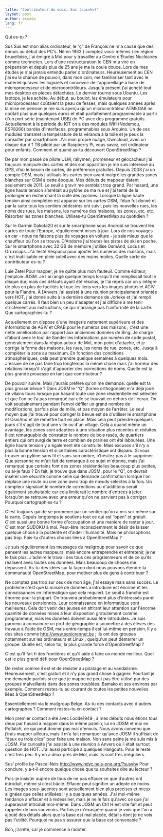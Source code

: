 ```yaml
---
title: "Contributeur du mois: Sus (susvhv)"
layout: post
author: escada
lang: fr
---
```


Qui es-tu ?

Sus Sus est mon alias ordinateur, le “ç” de François ne m'a causé que des ennuis au début des PC's. Né en 1933 ( comptez vous-mêmes ) en région bruxelloise, j'ai émigré à Mol pour y travailler au Centre d’Études Nucléaires comme technicien. Lors d'une restructuration le CEN m'a viré en prépension et depuis plus de 25 ans je me la coule douce. Lors de mes études je n'ai jamais entendu parler d'ordinateurs. Heureusement au CEN j'ai eu la chance de pouvoir, dans mon coin, me familiariser tant avec le matériel qu'avec les logiciels et concevoir de l'appareillage à base de microprocesseur et de microcontrôleurs. Jusqu'à présent j'ai acheté tout mes desktop en pièces détachées. Le dernier tourne sous Ubuntu. Les laptops, je les achète. Au début, au boulot, les émulateurs pour microprocesseur coûtaient la peau de fesses, mais quelques années après la mise en pension je me suis aperçu qu'un microcontrôleur ATMEGA8 ne coûtait plus que quelques euros et était parfaitement programmable à partir d'un port série (maintenant USB) de PC avec des programme gratuits. Actuellement à la période du IOT on a des modules Wifi (Nodemcu, ESP8266) bardés d'interfaces, programmables sous Arduino. Un de ces modules transmet la température de la véranda à la toile et je peux la consulter par smartphone. J'ai mon propre nuage, Owncloud, avec un disque dur d'1 TB piloté par un Raspberry Pi, vous savez, cet ordinateur pour enfants.
Comment et quand as-tu découvert OpenStreetMap ?

De par mon passé de pilote ULM, rallymen, promeneur et géocacheur j'ai toujours manipulé des cartes et dès son apparition je me suis intéressé au GPS, d’où le besoin de cartes, de préférence gratuites. Depuis 2008 j'ai un compte OSM, mais j'utilisais les cartes bien avant malgré les grandes zones blanches sur OSM à cette époque. Mes débuts de mappeur datent seulement de 2011. Le seuil à gravir me semblait trop grand. Par hasard, une ligne haute tension s’arrêtait au pylône de ma rue et j'ai tenté de la prolonger en recherchant la suite des pylônes. Lorsque la ligne haute tension ainsi complétée est apparue sur les cartes OSM, l'élan fut donné et par la suite tous les sentiers pédestres ont suivi, puis les nouvelles rues, les noms des rues, les maisons, les numéros des maisons, les zones, etc, etc. Résorber les zones blanches.
Utilises-tu OpenStreetMap au quotidien ?

Sur le Garmin Dakota20 et sur le smartphone sous Android se trouvent les cartes de toute l'Europe, régulièrement mises à jour. Lors de nos voyages en car - nous ne faisons plus de voyages en voiture - je sais mieux que le chauffeur où l'on se trouve. D'Andorre j'ai toutes les pistes de ski en poche. Sur le smartphone avec 32 GB de mémoire j'utilise OsmAnd, Locus et Oruxmaps. J'ai testé Vespucci pour ajouter les numéros des maisons, mais c'est inutilisable en plein soleil avec des mains moites.
Quelle sorte de contributeur es-tu ?

Luie Zetel Pour mapper, je ne quitte plus mon fauteuil. Comme éditeur, j'emploie JOSM. Je l'ai rangé quelque temps lorsqu'il me remplissait tout le disque dur, mais ces défauts ayant été résolus, je l'ai repris car on y intègre de plus en plus de facilités tel que les liens vers les images photos et AGIV pour la Flandre. À [Anvers j'ai assisté à une réunion principalement orientée vers HOT, j'ai donné suite à la dernière demande de Jorieke et j'ai rempli quelque carrés. Il faut bien un peu s'adapter et j'ai difficile à me tenir strictement aux instructions, ce qui n'arrange pas l'uniformité de la carte.
Que cartographies-tu ?

Actuellement on dispose d'une imagerie nettement supérieure et des informations de AGIV et CRAB pour le numéros des maisons ; c'est une nette amélioration par rapport aux anciennes données de Bing. Je charge d’abord avec le tool de Sander les informations par numéro de code postal, généralement dans la région autour de Mol, mon point d'attache, et je corrige la forme des maisons, les rues, les noms de rue, zones, etc. Jusqu’à compléter la zone au maximum. En fonction des conditions atmosphériques, cela peut prendre quelque semaines à quelques mois. J'essaie de ne pas faire trop longtemps la même chose mais j'ai horreur des relations lorsqu'il s'agit d'apporter des corrections de noms.
Quelle est ta plus grande prouesse en tant que contributeur ?

De pouvoir suivre. Mais j'aurais préféré qu'on me demande: quelle est ta plus grosse bévue ? Dans JOSM le '”Q” (forme orthogonale) m'a déjà joué de vilains tours lorsque par hasard toute une zone résidentielle est sélectée et que l'on ne l'a pas remarqué car elle se trouvait en dehors de l'écran. On voit soudainement pendant l'envoi défiler un grand nombre de modifications, parfois plus de mille, et pas moyen de l’arrêter. Le seul moyen que j'ai trouvé pour corriger la bévue est de d'utiliser le smartphone et OsmAnd et de remettre tout en place. Mais cela peut prendre quelques jours s'il s'agit de tout une ville ou d'un village. Cela a quand même un avantage, les zones sont adaptées à une situation plus récentes et réduites. Il est remarquable de constater le nombre de bois rasés, de quartiers entiers qui ont surgi de terre et combien de prairies ont été labourées. Une ligne haute tension y a également été construite. Mais excuses s'il n'y a plus la bonne tension et si certaines caractéristique ont disparu. Si vous trouver un pylône sans fil et sans son ombre, n’hésitez pas à le supprimer. Que personne ne m'ait fait de remarque à ce sujet m'étonne, mais j'ai remarqué que certains font des zones résidentielles beaucoup plus petites, ou ai-je faux ? En fait, je trouve que dans JOSM, pour le “Q”, on devrait insérer une sécurité comme celle qui demande confirmation lorsque l'on déplace une route ou une zone avec trop de nœuds sélectés à la fois. Un compteur signalant le nombre de corrections ou d'additions serait également souhaitable car cela limiterait le nombre d'entrées à jeter lorsqu’on se retrouve avec une erreur qu'on ne parvient pas à corriger.
Pourquoi cartographies-tu ?

C'est toujours gai de se promener par un sentier qu'on a mis soi-même sur la carte. Depuis longtemps je soutiens tout ce qui est “open” et gratuit. C'est aussi une bonne forme d'occupation et une manière de rester à jour. C'est mon SUDOKU à moi. Peut-être inconsciemment le désir de laisser quelque chose à la postérité et d'aider l'humanité. Mais ne philosophons pas trop.
Fais-tu d'autres choses liées à OpenStreetMap ?

Je suis régulièrement les messages du mailgroup pour savoir ce que pensent les autres mappeurs, mais encore entreprendre et entretenir, je ne le fais plus. J'admire le travail des tous ces programmeurs et de ce qu'ils réalisent avec toutes ces données. Mais beaucoup de choses me dépassent.
As-tu des idées sur la façon dont nous pouvons étendre la communauté OpenStreetMap, pour motiver plus de gens à contribuer ?

Ne comptez pas trop sur ceux de mon âge, j'ai essayé mais sans succès. Le problème c'est que la masse de données à introduire est énorme et les connaissances en informatique que cela requiert. Le seuil à franchir est énorme pour la plupart. On trouvera probablement plus d'intéressés parmi les nouveaux pensionnés. Leur connaissance en informatique sont meilleures. Cela doit venir des jeunes en attirant leur attention sur l'énorme quantité de données mises à leur disposition gratuitement comme programmeur, mais les données doivent aussi être introduites. Je suis parvenu à convaincre un prof de géographie à soumettre à des élèves des travaux à l'aide de OSM, mais entre-temps il est lui-même en pension. Il y a des sites comme http://www.seniorennet.be ; ils ont des groupes notamment sur les ordinateurs et Linux ; quelqu'un peut démarrer un groupe.
Quelle est, selon toi, la plus grande force d'OpenStreetMap ?

C'est qu'il fait fi des frontières et qu'il aide à faire un monde meilleur.
Quel est le plus grand défi pour OpenStreetMap ?

De rester comme il est et de résister au piratage et au vandalisme. Heureusement, c'est gratuit et il n'y pas grand chose à gagner. Pourtant je me demande parfois si ce que je mappe ne peut pas être utilisé par des groupes malveillants dans des zones troublées. Bamako et ses environs par exemple.
Comment restes-tu au courant de toutes les petites nouvelles liées à OpenStreetMap ?

Essentiellement via le mailgroup Belge.
As-tu des contacts avec d'autres cartographes ? Comment restes-tu en contact ?

Mon premier contact a été avec Lodde1949 ; à mes débuts nous étions tous deux par hasard à mapper dans le même patelin, lui en JOSM et moi en Potlatch, ce qui peut donner pas mal d'ennuis. Nous avons convenu que j’irais mapper ailleurs, mais il m'a fait remarquer qu'avec JOSM il suffisait de “deux ou trois clics” pour faire une maison. Non sans peine je me suis mis à JOSM. Par curiosité j”ai assisté à une réunion à Anvers où il était surtout question de HOT. J'ai aussi participé à quelques Hangouts. Pour le reste c'est très peu. Il y en a deux près de Mol, mais ils sont très irréguliers.

Sus' profile by Pascal Neis http://www.hdyc.neis-one.org/?susvhv
Pour conclure, y a-t-il encore quelque chose que tu souhaites dire au lecteur ?

Puis-je insister auprès de tous de ne pas effacer ce que d’autres ont introduit, même si c'est bâclé. Effacer peut signifier un adepte de moins. Les images sous-jacentes sont actuellement bien plus précises et mieux alignées que celles utilisées il y a quelques années. J'ai moi-même tendance à effacer et à redessiner, mais je ne le fais qu'avec ce que j'ai auparavant introduit moi-même. Dans JOSM un Ctrl H est vite fait et peut rappeler de bon souvenirs. Parfois je m'exaspère quand je vois que l'on a ajouté des détails alors que la base est mal placée, détails dont je ne vois pas l'utilité. Pourquoi ne pas s'assurer que la base est convenable ?

Bon, j’arrête, car je commence à radoter.
